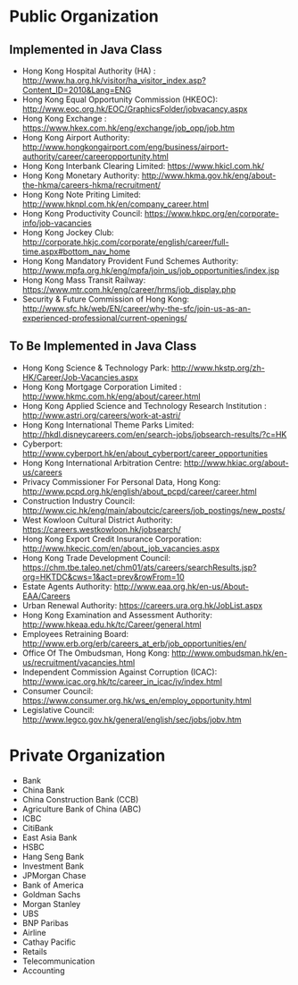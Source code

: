 
# Public Organization

## Implemented in Java Class
* Hong Kong Hospital Authority (HA) : http://www.ha.org.hk/visitor/ha_visitor_index.asp?Content_ID=2010&Lang=ENG
* Hong Kong Equal Opportunity Commission (HKEOC): http://www.eoc.org.hk/EOC/GraphicsFolder/jobvacancy.aspx
* Hong Kong Exchange : https://www.hkex.com.hk/eng/exchange/job_opp/job.htm
* Hong Kong Airport Authority: http://www.hongkongairport.com/eng/business/airport-authority/career/careeropportunity.html
* Hong Kong Interbank Clearing Limited: https://www.hkicl.com.hk/
* Hong Kong Monetary Authority: http://www.hkma.gov.hk/eng/about-the-hkma/careers-hkma/recruitment/
* Hong Kong Note Priting Limited: http://www.hknpl.com.hk/en/company_career.html
* Hong Kong Productivity Council: https://www.hkpc.org/en/corporate-info/job-vacancies
* Hong Kong Jockey Club: http://corporate.hkjc.com/corporate/english/career/full-time.aspx#bottom_nav_home
* Hong Kong Mandatory Provident Fund Schemes Authority: http://www.mpfa.org.hk/eng/mpfa/join_us/job_opportunities/index.jsp
* Hong Kong Mass Transit Railway: https://www.mtr.com.hk/eng/career/hrms/job_display.php
* Security & Future Commission of Hong Kong: http://www.sfc.hk/web/EN/career/why-the-sfc/join-us-as-an-experienced-professional/current-openings/

## To Be Implemented in Java Class
* Hong Kong Science & Technology Park: http://www.hkstp.org/zh-HK/Career/Job-Vacancies.aspx
* Hong Kong Mortgage Corporation Limited : http://www.hkmc.com.hk/eng/about/career.html
* Hong Kong Applied Science and Technology Research Institution	: http://www.astri.org/careers/work-at-astri/
* Hong Kong International Theme Parks Limited: http://hkdl.disneycareers.com/en/search-jobs/jobsearch-results/?c=HK
* Cyberport: http://www.cyberport.hk/en/about_cyberport/career_opportunities
* Hong Kong International Arbitration Centre: http://www.hkiac.org/about-us/careers
* Privacy Commissioner For Personal Data, Hong Kong: http://www.pcpd.org.hk/english/about_pcpd/career/career.html
* Construction Industry Council: http://www.cic.hk/eng/main/aboutcic/careers/job_postings/new_posts/
* West Kowloon Cultural District Authority: https://careers.westkowloon.hk/jobsearch/
* Hong Kong Export Credit Insurance Corporation: http://www.hkecic.com/en/about_job_vacancies.aspx
* Hong Kong Trade Development Council: https://chm.tbe.taleo.net/chm01/ats/careers/searchResults.jsp?org=HKTDC&cws=1&act=prev&rowFrom=10
* Estate Agents Authority: http://www.eaa.org.hk/en-us/About-EAA/Careers
* Urban Renewal Authority: https://careers.ura.org.hk/JobList.aspx
* Hong Kong Examination and Assessment Authority: http://www.hkeaa.edu.hk/tc/Career/general.html
* Employees Retraining Board: http://www.erb.org/erb/careers_at_erb/job_opportunities/en/
* Office Of The Ombudsman, Hong Kong: http://www.ombudsman.hk/en-us/recruitment/vacancies.html
* Independent Commission Against Corruption (ICAC): http://www.icac.org.hk/tc/career_in_icac/jv/index.html
* Consumer Council: https://www.consumer.org.hk/ws_en/employ_opportunity.html
* Legislative Council: http://www.legco.gov.hk/general/english/sec/jobs/jobv.htm
	
# Private Organization
* Bank
* China Bank
* China Construction Bank (CCB)
* Agriculture Bank of China (ABC)
* ICBC
* CitiBank
* East Asia Bank
* HSBC
* Hang Seng Bank
* Investment Bank
* JPMorgan Chase
* Bank of America
* Goldman Sachs
* Morgan Stanley
* UBS
* BNP Paribas
* Airline
* Cathay Pacific
* Retails
* Telecommunication
* Accounting
		
	
	
	
